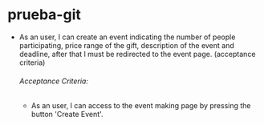 # prueba-git
- As an user, I can create an event indicating the number of people participating, price range of the gift, description of the   event and deadline, after that I must be redirected to the event page. (acceptance criteria)
  ###### Acceptance Criteria:
  + As an user, I can access to the event making page by pressing the   button 'Create Event'.
